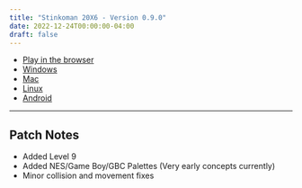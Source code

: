 ```yaml
---
title: "Stinkoman 20X6 - Version 0.9.0"
date: 2022-12-24T00:00:00-04:00
draft: false
---
```


- [Play in the browser](https://storage.ratheronfire.com/stinkoman/0.9.0/web)
- [Windows](https://storage.ratheronfire.com/stinkoman/0.9.0/stinkoman-windows.zip)
- [Mac](https://storage.ratheronfire.com/stinkoman/0.9.0/stinkoman-mac.zip)
- [Linux](https://storage.ratheronfire.com/stinkoman/0.9.0/stinkoman-linux.zip)
- [Android](https://storage.ratheronfire.com/stinkoman/0.9.0/stinkoman-android.apk)

-----

## Patch Notes

- Added Level 9
- Added NES/Game Boy/GBC Palettes (Very early concepts currently)
- Minor collision and movement fixes